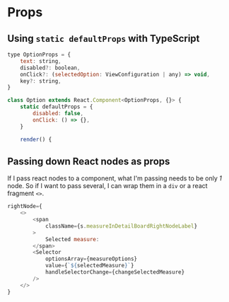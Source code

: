 # Props

## Using `static defaultProps` with TypeScript

```js
type OptionProps = {
    text: string, 
    disabled?: boolean, 
    onClick?: (selectedOption: ViewConfiguration | any) => void,
    key?: string,
}

class Option extends React.Component<OptionProps, {}> {
    static defaultProps = {
        disabled: false, 
        onClick: () => {},
    }

    render() {
```

## Passing down React nodes as props

If I pass react nodes to a component, what I'm passing needs to be only _1_ node. So if I want to pass several, I can wrap them in a `div` or a react fragment `<>`.

```js
rightNode={
    <> 
        <span
            className={s.measureInDetailBoardRightNodeLabel}
        >
            Selected measure:
        </span>
        <Selector
            optionsArray={measureOptions}
            value={`${selectedMeasure}`}
            handleSelectorChange={changeSelectedMeasure}
        />
    </>
}
```